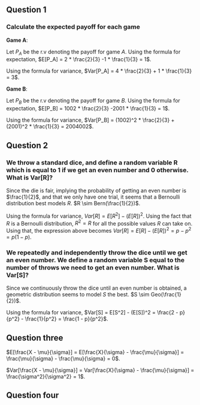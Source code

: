 ## Question 1

### Calculate the expected payoff for each game
**Game A**:


Let $P_A$ be the r.v denoting the payoff for game $A$. Using the formula for expectation,
$E[P_A] = 2 * \frac{2}{3} -1 * \frac{1}{3} = 1$.

Using the formula for variance, 
$Var[P_A] = 4 * \frac{2}{3} + 1 * \frac{1}{3} = 3$.

**Game B**:

Let $P_B$ be the r.v denoting the payoff for game $B$. Using the formula for expectation,
$E[P_B] = 1002 * \frac{2}{3} -2001 * \frac{1}{3} = 1$.

Using the formula for variance,
$Var[P_B] = (1002)^2 * \frac{2}{3} + (2001)^2 * \frac{1}{3} = 2004002$.


## Question 2

### We throw a standard dice, and define a random variable R which is equal to 1 if we get an even number and 0 otherwise. What is Var[R]?
Since the die is fair, implying the probability of getting an even number is $\frac{1}{2}$, and that we only have 
one trial, it seems that a Bernoulli distribution best models $R$. $R \sim Bern(\frac{1}{2})$.

Using the formula for variance, $Var[R] = E[R^2] - (E[R])^2$. Using the fact that $R$ is a Bernoulli distribution,
$R^2 = R$ for all the possible values $R$ can take on. Using that, the expression above becomes
$Var[R] = E[R] - (E[R])^2 = p - p^2 = p(1 - p)$.

### We repeatedly and independently throw the dice until we get an even number. We define a random variable S equal to the number of throws we need to get an even number. What is Var[S]? 
Since we continuously throw the dice until an even number is obtained, a geometric distribution seems to model $S$ the best.
$S \sim Geo(\frac{1}{2})$.

Using the formula for variance, $Var[S] = E[S^2] - (E[S])^2 = \frac{2 - p}{p^2} - \frac{1}{p^2} = \frac{1 - p}{p^2}$.

## Question three
    
$E[\frac{X - \mu}{\sigma}] = E[\frac{X}{\sigma} - \frac{\mu}{\sigma}] = \frac{\mu}{\sigma} - \frac{\mu}{\sigma} = 0$. 

$Var[\frac{X - \mu}{\sigma}] = Var[\frac{X}{\sigma} - \frac{\mu}{\sigma}] = \frac{\sigma^2}{\sigma^2} = 1$. 

## Question four